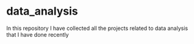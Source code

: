 # data_analysis
In this repository I have collected all the projects related to data analysis that I have done recently
